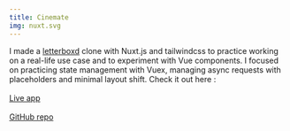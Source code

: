 ```yaml
---
title: Cinemate
img: nuxt.svg
---
```


I made a [letterboxd](https://letterboxd.com/) clone with Nuxt.js and tailwindcss to practice working on a real-life use case and to experiment with Vue components. I focused on practicing state management with Vuex, managing async requests with placeholders and minimal layout shift.
Check it out here :\
&nbsp;\
[Live app](https://letterboxd-nuxtjs.vercel.app/)\
&nbsp;\
[GitHub repo](https://github.com/benjamincloquet/letterboxd-nuxtjs)